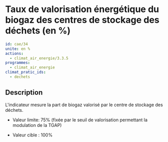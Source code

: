 # Taux de valorisation énergétique du biogaz des centres de stockage des déchets (en %)
```yaml
id: cae/34
unite: en %
actions:
  - climat_air_energie/3.3.5
programmes:
  - climat_air_energie
climat_pratic_ids:
  - dechets
```
## Description
L'indicateur mesure la part de biogaz valorisé par le centre de stockage des déchets.

- Valeur limite: 75% (fixée par le seuil de valorisation permettant la modulation de la TGAP)

- Valeur cible : 100%




